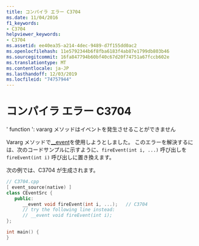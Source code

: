 ```yaml
---
title: コンパイラ エラー C3704
ms.date: 11/04/2016
f1_keywords:
- C3704
helpviewer_keywords:
- C3704
ms.assetid: ee40ea35-a214-4dec-9489-d7f155dd0ac2
ms.openlocfilehash: 11e5792344b6f8fba6183f4ab87e1799db803b46
ms.sourcegitcommit: 16fa847794b60bf40c67d20f74751a67fccb602e
ms.translationtype: MT
ms.contentlocale: ja-JP
ms.lasthandoff: 12/03/2019
ms.locfileid: "74757944"
---
```

# <a name="compiler-error-c3704"></a>コンパイラ エラー C3704

' function ': vararg メソッドはイベントを発生させることができません

Vararg メソッドで[__event](../../cpp/event.md)を使用しようとしました。 このエラーを解決するには、次のコードサンプルに示すように、`fireEvent(int i, ...)` 呼び出しを `fireEvent(int i)` 呼び出しに置き換えます。

次の例では、C3704 が生成されます。

```cpp
// C3704.cpp
[ event_source(native) ]
class CEventSrc {
   public:
      __event void fireEvent(int i, ...);   // C3704
      // try the following line instead:
      // __event void fireEvent(int i);
};

int main() {
}
```
